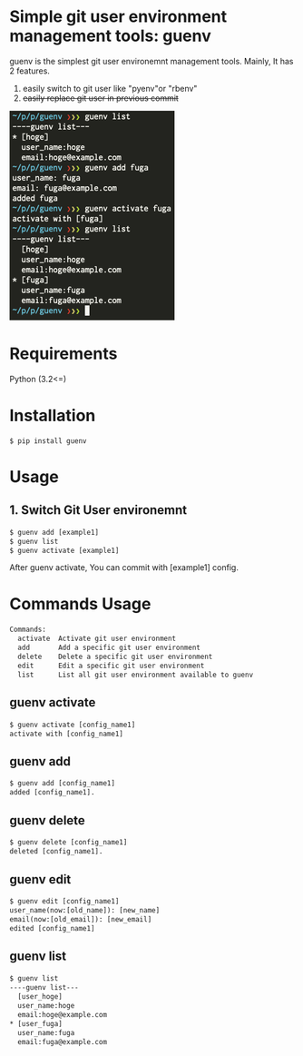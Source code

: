 # Simple git user environment management tools: guenv
guenv is the simplest git user environemnt management tools.
Mainly, It has 2 features.
1. easily switch to git user like "pyenv"or "rbenv"
2. ~~easily replace git user in previous commit~~

![guenv example](guenv_example.png)

# Requirements
Python (3.2<=)

# Installation
```
$ pip install guenv
```


# Usage

## 1. Switch Git User environemnt
```
$ guenv add [example1]
$ guenv list
$ guenv activate [example1]
```

After guenv activate, You can commit with [example1] config.
<!--
## 2. replace previous commit
```
$ guenv replace [example1]
```

guenv replace can rewrite the previous commiter and author.
 -->

# Commands Usage
```
Commands:
  activate  Activate git user environment
  add       Add a specific git user environment
  delete    Delete a specific git user environment
  edit      Edit a specific git user environment
  list      List all git user environment available to guenv
```

## guenv activate
```
$ guenv activate [config_name1]
activate with [config_name1]
```

## guenv add
```
$ guenv add [config_name1]
added [config_name1].
```

## guenv delete
```
$ guenv delete [config_name1]
deleted [config_name1].
```

## guenv edit
```
$ guenv edit [config_name1]
user_name(now:[old_name]): [new_name]
email(now:[old_email]): [new_email]
edited [config_name1]
```

## guenv list
```
$ guenv list
----guenv list---
  [user_hoge]
  user_name:hoge
  email:hoge@example.com
* [user_fuga]
  user_name:fuga
  email:fuga@example.com
```